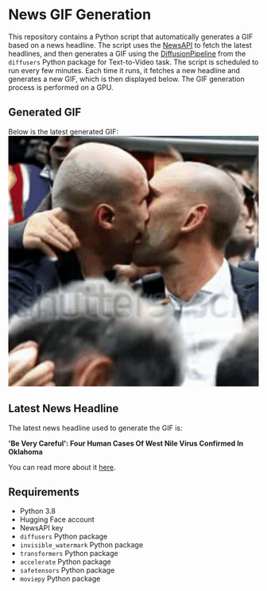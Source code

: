 # News GIF Generation
This repository contains a Python script that automatically generates a GIF based on a news headline. The script uses the [NewsAPI](https://newsapi.org/) to fetch the latest headlines, and then generates a GIF using the [DiffusionPipeline](https://github.com/huggingface/diffusers) from the `diffusers` Python package for Text-to-Video task.
The script is scheduled to run every few minutes. Each time it runs, it fetches a new headline and generates a new GIF, which is then displayed below. The GIF generation process is performed on a GPU.

## Generated GIF
Below is the latest generated GIF:
![Generated GIF](output.gif?raw=true&v=1692698842)

## Latest News Headline
The latest news headline used to generate the GIF is:

**'Be Very Careful': Four Human Cases Of West Nile Virus Confirmed In Oklahoma**

You can read more about it [here](https://www.newson6.com/story/64e2a6b1b322f407b1d9bdab/be-very-careful:-four-human-cases-of-west-nile-virus-confirmed-in-oklahoma).

## Requirements
- Python 3.8
- Hugging Face account
- NewsAPI key
- `diffusers` Python package
- `invisible_watermark` Python package
- `transformers` Python package
- `accelerate` Python package
- `safetensors` Python package
- `moviepy` Python package
